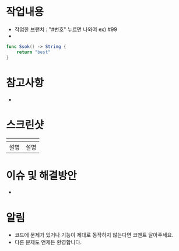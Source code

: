 # 작업내용
- 작업한 브랜치 : "#번호" 누르면 나와여 ex) #99
- 

```swift
func Ssok() -> String {
    return "best"
}
```

# 참고사항
- 


# 스크린샷
|<img src = "">|<img src = "">|
|:--:|:--:|
|설명|설명|

# 이슈 및 해결방안
- 


# 알림
- 코드에 문제가 있거나 기능이 제대로 동작하지 않는다면 코멘트 달아주세요.
- 다른 문제도 언제든 환영합니다.
